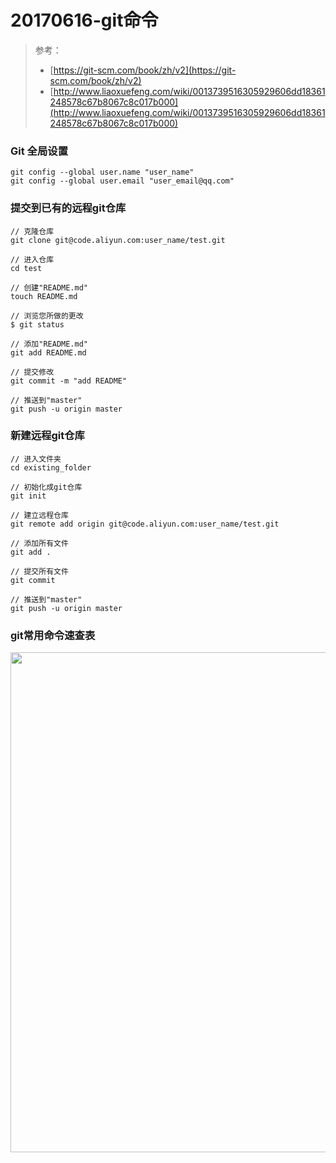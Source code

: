 # 20170616-git命令

> 参考：
> 
> - [https://git-scm.com/book/zh/v2](https://git-scm.com/book/zh/v2)
> - [http://www.liaoxuefeng.com/wiki/0013739516305929606dd18361248578c67b8067c8c017b000](http://www.liaoxuefeng.com/wiki/0013739516305929606dd18361248578c67b8067c8c017b000)

### Git 全局设置

```
git config --global user.name "user_name"
git config --global user.email "user_email@qq.com"
```

### 提交到已有的远程git仓库

```
// 克隆仓库
git clone git@code.aliyun.com:user_name/test.git

// 进入仓库
cd test

// 创建"README.md"
touch README.md

// 浏览您所做的更改
$ git status

// 添加"README.md"
git add README.md

// 提交修改
git commit -m "add README"

// 推送到"master"
git push -u origin master
```

### 新建远程git仓库

```
// 进入文件夹
cd existing_folder

// 初始化成git仓库
git init

// 建立远程仓库
git remote add origin git@code.aliyun.com:user_name/test.git

// 添加所有文件
git add .

// 提交所有文件
git commit

// 推送到"master"
git push -u origin master
```

### git常用命令速查表

<img src="http://upload-images.jianshu.io/upload_images/1490226-b320d0261760ae48.png?imageMogr2/auto-orient/strip%7CimageView2/2/w/1240" width="800"  />
